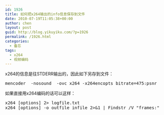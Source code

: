 ```yaml
---
id: 1926
title: 如何把x264输出的info信息保存到文件
date: 2010-07-19T11:05:38+00:00
author: chen
layout: post
guid: http://blog.yikuyiku.com/?p=1926
permalink: /1926.html
categories:
  - 备忘
tags:
  - x264
  - 视频编码
---
```

x264的信息是往STDERR输出的，因此如下另存到文件：

<pre class="brush: bash">mencoder  -nosound  -ovc x264 -x264encopts bitrate=475:psnr  -of avi  -ofps 24  1_001.mp4 -o ./1278491108.avi 2> log.txt
</pre>

如果直接用x264编码的话可以这样：

<pre class="brush: bash">x264 [options] 2> logfile.txt
x264 [options] -o outfile infile 2>&1 | Findstr /V "frames:" > log.txt
</pre>